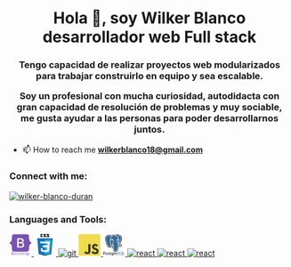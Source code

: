 <h1 align="center">Hola 👋, soy   Wilker Blanco desarrollador web Full stack</h1>
<h3 align="center">Tengo capacidad de realizar proyectos web modularizados para trabajar construirlo en equipo y sea escalable.


Soy un profesional con mucha curiosidad, autodidacta con gran capacidad de resolución de problemas y muy sociable, me gusta ayudar a las personas  para poder desarrollarnos juntos.</h3>



- 📫 How to reach me **wilkerblanco18@gmail.com**

<h3 align="left">Connect with me:</h3>
<p align="left">
<a href="https://www.linkedin.com/in/wilker-blanco-duran/ target="blank"><img align="center" src="https://raw.githubusercontent.com/rahuldkjain/github-profile-readme-generator/master/src/images/icons/Social/linked-in-alt.svg" alt="wilker-blanco-duran" height="30" width="40" /></a>

<h3 align="left">Languages and Tools:</h3>
<p align="left"> <a href="https://getbootstrap.com" target="_blank" rel="noreferrer"> <img src="https://raw.githubusercontent.com/devicons/devicon/master/icons/bootstrap/bootstrap-plain-wordmark.svg" alt="bootstrap" width="40" height="40"/> </a><a href="https://www.w3schools.com/css/" target="_blank" rel="noreferrer"> <img src="https://raw.githubusercontent.com/devicons/devicon/master/icons/css3/css3-original-wordmark.svg" alt="css3" width="40" height="40"/> </a> <a href="https://git-scm.com/" target="_blank" rel="noreferrer"> <img src="https://www.vectorlogo.zone/logos/git-scm/git-scm-icon.svg" alt="git" width="40" height="40"/><a href="https://developer.mozilla.org/en-US/docs/Web/JavaScript" target="_blank" rel="noreferrer"> <img src="https://raw.githubusercontent.com/devicons/devicon/master/icons/javascript/javascript-original.svg" alt="javascript" width="40" height="40"/> </a> <a href="https://www.postgresql.org" target="_blank" rel="noreferrer"> <img src="https://raw.githubusercontent.com/devicons/devicon/master/icons/postgresql/postgresql-original-wordmark.svg" alt="postgresql" width="40" height="40"/> </a> <a href="https://reactjs.org/" target="_blank" rel="noreferrer"> <img src="https://flask.palletsprojects.com/en/2.1.x/" alt="react" width="40" height="40"/> </a>
<a href="https://reactjs.org/" target="_blank" rel="noreferrer"> <img src="https://flask.palletsprojects.com/en/2.1.x/_images/flask-logo.png" alt="react" width="40" height="40"/> </a>
<a href="https://www.python.org/" target="_blank" rel="noreferrer"> <img src="https://github.com/rahuldkjain/github-profile-readme-generator/blob/master/src/images/icons/ProgrammingLanguages/python.svg" alt="react" width="40" height="40"/> </a>
